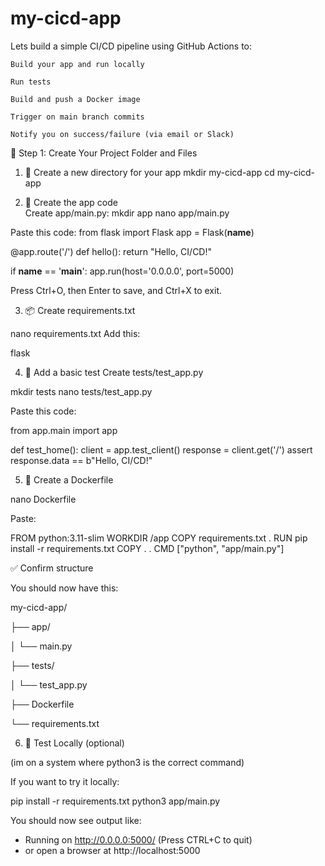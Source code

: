 # my-cicd-app
Lets build a simple CI/CD pipeline using GitHub Actions to:

    Build your app and run locally
    
    Run tests

    Build and push a Docker image

    Trigger on main branch commits

    Notify you on success/failure (via email or Slack)

🧱 Step 1: Create Your Project Folder and Files
1. 📁 Create a new directory for your app
   mkdir my-cicd-app
    cd my-cicd-app

2. 🐍 Create the app code    
Create app/main.py:
mkdir app
nano app/main.py

Paste this code:
from flask import Flask
app = Flask(__name__)

@app.route('/')
def hello():
    return "Hello, CI/CD!"

if __name__ == '__main__':
    app.run(host='0.0.0.0', port=5000)


Press Ctrl+O, then Enter to save, and Ctrl+X to exit.

3. 📦 Create requirements.txt

nano requirements.txt
Add this:

flask

4. 🧪 Add a basic test
Create tests/test_app.py

mkdir tests
nano tests/test_app.py

Paste this code:

from app.main import app

def test_home():
client = app.test_client()
response = client.get('/')
assert response.data == b"Hello, CI/CD!"

5. 🐳 Create a Dockerfile

nano Dockerfile

Paste:

FROM python:3.11-slim
WORKDIR /app
COPY requirements.txt .
RUN pip install -r requirements.txt
COPY . .
CMD ["python", "app/main.py"]

✅ Confirm structure

You should now have this:

my-cicd-app/

├── app/

│   └── main.py

├── tests/

│   └── test_app.py

├── Dockerfile

└── requirements.txt

6. 🚀 Test Locally (optional)

(im on a system where python3 is the correct command)

If you want to try it locally:

pip install -r requirements.txt
python3 app/main.py

You should now see output like:

 * Running on http://0.0.0.0:5000/ (Press CTRL+C to quit)
 * or open a browser at http://localhost:5000
